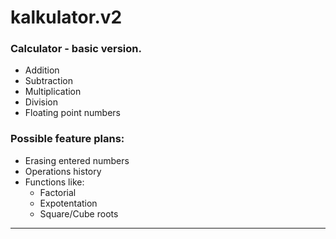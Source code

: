 # kalkulator.v2
### Calculator - basic version.
* Addition
* Subtraction
* Multiplication
* Division
* Floating point numbers

### Possible feature plans:
  * Erasing entered numbers
  * Operations history
  * Functions like:
    * Factorial
    * Expotentation
    * Square/Cube roots
***
